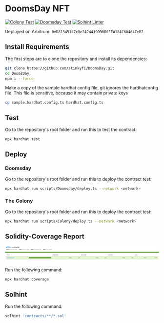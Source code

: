 # DoomsDay NFT
[![Colony Test](https://github.com/stinkyfi/DoomsDay/actions/workflows/colony.yml/badge.svg)](https://github.com/stinkyfi/DoomsDay/actions/workflows/colony.yml)
[![Doomsday Test](https://github.com/stinkyfi/DoomsDay/actions/workflows/Doomsday.yml/badge.svg)](https://github.com/stinkyfi/DoomsDay/actions/workflows/Doomsday.yml)
[![Solhint Linter](https://github.com/stinkyfi/DoomsDay/actions/workflows/solhint_lint.yml/badge.svg)](https://github.com/stinkyfi/DoomsDay/actions/workflows/solhint_lint.yml)

Deployed on Arbitrum:
```0xD81345187c8e2A24419996D0FEA18AC60464CeB2```

## Install Requirements
The first steps are to clone the repository and install its dependencies:
```sh
git clone https://github.com/stinkyfi/DoomsDay.git
cd DoomsDay
npm i --force
```

Make a copy of the sample hardhat config file, git ignores the hardhatconfig file.
This file is sensitive, because it may contain private keys
```sh
cp sample.hardhat.config.ts hardhat.config.ts
```

## Test
Go to the repository's root folder and run this to
test the contract:

```sh
npx hardhat test
```

## Deploy
### Doomsday
Go to the repository's root folder and run this to
deploy the contract test:

```sh
npx hardhat run scripts/Doomsday/deploy.ts --network <network>
```
### The Colony
Go to the repository's root folder and run this to
deploy the contract test:

```sh
npx hardhat run scripts/Colony/deploy.ts --network <network>
```

## Solidity-Coverage Report
<p align="center">
  <img src="https://github.com/stinkyfi/DoomsDay/blob/main/images/coverage_report.PNG">
</p>

Run the following command:
```sh
npx hardhat coverage
```

## Solhint
Run the following command:
```sh
solhint 'contracts/**/*.sol'
```
